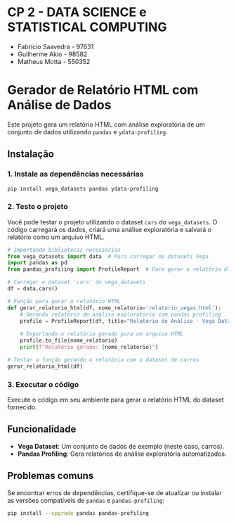 # CP 2 - DATA SCIENCE e STATISTICAL COMPUTING
- Fabrício Saavedra - 97631
- Guilherme Akio - 98582
- Matheus Motta - 550352

# Gerador de Relatório HTML com Análise de Dados

Este projeto gera um relatório HTML com análise exploratória de um conjunto de dados utilizando `pandas` e `ydata-profiling`.

## Instalação

### 1. Instale as dependências necessárias

```bash
pip install vega_datasets pandas ydata-profiling
```

### 2. Teste o projeto

Você pode testar o projeto utilizando o dataset `cars` do `vega_datasets`. O código carregará os dados, criará uma análise exploratória e salvará o relatório como um arquivo HTML.

```python
# Importando bibliotecas necessárias
from vega_datasets import data  # Para carregar os datasets Vega
import pandas as pd
from pandas_profiling import ProfileReport  # Para gerar o relatório HTML

# Carregar o dataset 'cars' do vega_datasets
df = data.cars()

# Função para gerar o relatório HTML
def gerar_relatorio_html(df, nome_relatorio='relatorio_vegas.html'):
    # Gerando relatório de análise exploratória com pandas profiling
    profile = ProfileReport(df, title="Relatório de Análise - Vega Dataset", explorative=True)
    
    # Exportando o relatório gerado para um arquivo HTML
    profile.to_file(nome_relatorio)
    print(f"Relatório gerado: {nome_relatorio}")

# Testar a função gerando o relatório com o dataset de carros
gerar_relatorio_html(df)
```

### 3. Executar o código

Execute o código em seu ambiente para gerar o relatório HTML do dataset fornecido.

## Funcionalidade

- **Vega Dataset**: Um conjunto de dados de exemplo (neste caso, carros).
- **Pandas Profiling**: Gera relatórios de análise exploratória automatizados.

## Problemas comuns

Se encontrar erros de dependências, certifique-se de atualizar ou instalar as versões compatíveis de `pandas` e `pandas-profiling`:
```bash
pip install --upgrade pandas pandas-profiling
```
